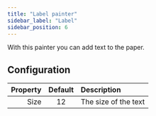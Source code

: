 ```yaml
---
title: "Label painter"
sidebar_label: "Label"
sidebar_position: 6
---
```



With this painter you can add text to the paper.

## Configuration

| Property | Default | Description          |
| --------:|:-------:|:-------------------- |
|     Size |   12    | The size of the text |
